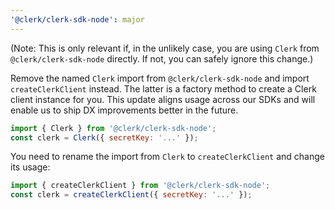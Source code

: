 ```yaml
---
'@clerk/clerk-sdk-node': major
---
```


(Note: This is only relevant if, in the unlikely case, you are using `Clerk` from `@clerk/clerk-sdk-node` directly. If not, you can safely ignore this change.)

Remove the named `Clerk` import from `@clerk/clerk-sdk-node` and import `createClerkClient` instead. The latter is a factory method to create a Clerk client instance for you. This update aligns usage across our SDKs and will enable us to ship DX improvements better in the future.

```js
import { Clerk } from '@clerk/clerk-sdk-node';
const clerk = Clerk({ secretKey: '...' });
```

You need to rename the import from `Clerk` to `createClerkClient` and change its usage:

```js
import { createClerkClient } from '@clerk/clerk-sdk-node';
const clerk = createClerkClient({ secretKey: '...' });
```
